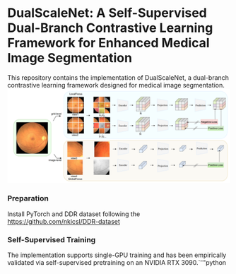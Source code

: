 # DualScaleNet: A Self-Supervised Dual-Branch Contrastive Learning Framework for Enhanced Medical Image Segmentation
This repository contains the implementation of DualScaleNet, a dual-branch contrastive learning framework designed for medical image segmentation. 
![123](https://github.com/meco66666/DualScaleNet/blob/main/12.png?raw=true)
### Preparation
Install PyTorch and DDR dataset following the https://github.com/nkicsl/DDR-dataset
### Self-Supervised Training
The implementation supports single-GPU training and has been empirically validated via self-supervised pretraining on an NVIDIA RTX 3090.`'''python
```python DualScaleNet/main.py
```
